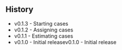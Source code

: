 ## History ##

* v0.1.3 - Starting cases
* v0.1.2 - Assigning cases
* v0.1.1 - Estimating cases
* v0.1.0 - Initial releasev0.1.0 - Initial release
